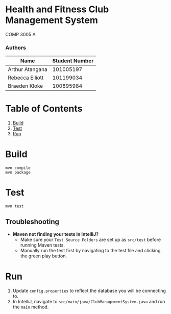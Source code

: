 # Health and Fitness Club Management System

COMP 3005 A

### Authors

|      Name        | Student Number |
| ---------------- | -------------- |
| Arthur Atangana  | 101005197      |
| Rebecca Elliott  | 101199034      |
| Braeden Kloke    | 100895984      |

# Table of Contents
1. [Build](#build)
2. [Test](#test)
3. [Run](#run)


<a id="build"></a>
# Build
```
mvn compile
mvn package
```


<a id="build"></a>
# Test
```
mvn test
```
## Troubleshooting
* **Maven not finding your tests in IntelliJ?** 
  * Make sure your `Test Source Folders` are set up as `src/test` before running Maven tests.
  * Manually run the test first by navigating to the test file and clicking the green play button.


<a id="build"></a>
# Run
1. Update `config.properties` to reflect the database you will be connecting to.
2. In IntelliJ, navigate to `src/main/java/ClubManagementSystem.java` and run the `main` method.